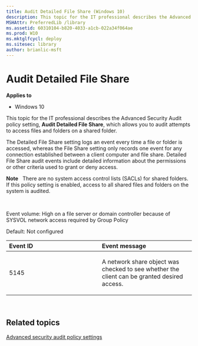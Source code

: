 ```yaml
---
title: Audit Detailed File Share (Windows 10)
description: This topic for the IT professional describes the Advanced Security Audit policy setting Audit Detailed File Share which allows you to audit attempts to access files and folders on a shared folder.
MSHAttr: PreferredLib /library
ms.assetid: 60310104-b820-4033-a1cb-022a34f064ae
ms.prod: W10
ms.mktglfcycl: deploy
ms.sitesec: library
author: brianlic-msft
---
```


# Audit Detailed File Share


**Applies to**

-   Windows 10

This topic for the IT professional describes the Advanced Security Audit policy setting, **Audit Detailed File Share**, which allows you to audit attempts to access files and folders on a shared folder.

The Detailed File Share setting logs an event every time a file or folder is accessed, whereas the File Share setting only records one event for any connection established between a client computer and file share. Detailed File Share audit events include detailed information about the permissions or other criteria used to grant or deny access.

**Note**  
There are no system access control lists (SACLs) for shared folders. If this policy setting is enabled, access to all shared files and folders on the system is audited.

 

Event volume: High on a file server or domain controller because of SYSVOL network access required by Group Policy

Default: Not configured

<table>
<colgroup>
<col width="50%" />
<col width="50%" />
</colgroup>
<thead>
<tr class="header">
<th align="left">Event ID</th>
<th align="left">Event message</th>
</tr>
</thead>
<tbody>
<tr class="odd">
<td align="left"><p>5145</p></td>
<td align="left"><p>A network share object was checked to see whether the client can be granted desired access.</p></td>
</tr>
</tbody>
</table>

 

## Related topics


[Advanced security audit policy settings](advanced-security-audit-policy-settings.md)

 

 





